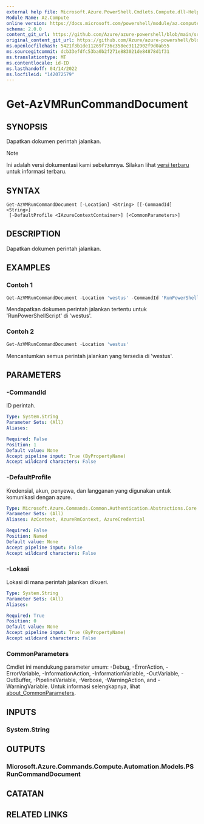 ```yaml
---
external help file: Microsoft.Azure.PowerShell.Cmdlets.Compute.dll-Help.xml
Module Name: Az.Compute
online version: https://docs.microsoft.com/powershell/module/az.compute/get-azvmruncommanddocument
schema: 2.0.0
content_git_url: https://github.com/Azure/azure-powershell/blob/main/src/Compute/Compute/help/Get-AzVMRunCommandDocument.md
original_content_git_url: https://github.com/Azure/azure-powershell/blob/main/src/Compute/Compute/help/Get-AzVMRunCommandDocument.md
ms.openlocfilehash: 5421f3b1de11269f736c358ec3112902f9d0ab55
ms.sourcegitcommit: dcb33efdfc53ba0b2f271e883021de84878d1f31
ms.translationtype: MT
ms.contentlocale: id-ID
ms.lasthandoff: 04/14/2022
ms.locfileid: "142072579"
---
```

# Get-AzVMRunCommandDocument

## SYNOPSIS
Dapatkan dokumen perintah jalankan.

> [!NOTE]
>Ini adalah versi dokumentasi kami sebelumnya. Silakan lihat [versi terbaru](/powershell/module/az.compute/get-azvmruncommanddocument) untuk informasi terbaru.

## SYNTAX

```
Get-AzVMRunCommandDocument [-Location] <String> [[-CommandId] <String>]
 [-DefaultProfile <IAzureContextContainer>] [<CommonParameters>]
```

## DESCRIPTION
Dapatkan dokumen perintah jalankan.

## EXAMPLES

### Contoh 1
```powershell
Get-AzVMRunCommandDocument -Location 'westus' -CommandId 'RunPowerShellScript'
```

Mendapatkan dokumen perintah jalankan tertentu untuk 'RunPowerShellScript' di 'westus'.

### Contoh 2
```powershell
Get-AzVMRunCommandDocument -Location 'westus'
```

Mencantumkan semua perintah jalankan yang tersedia di 'westus'.

## PARAMETERS

### -CommandId
ID perintah.

```yaml
Type: System.String
Parameter Sets: (All)
Aliases:

Required: False
Position: 1
Default value: None
Accept pipeline input: True (ByPropertyName)
Accept wildcard characters: False
```

### -DefaultProfile
Kredensial, akun, penyewa, dan langganan yang digunakan untuk komunikasi dengan azure.

```yaml
Type: Microsoft.Azure.Commands.Common.Authentication.Abstractions.Core.IAzureContextContainer
Parameter Sets: (All)
Aliases: AzContext, AzureRmContext, AzureCredential

Required: False
Position: Named
Default value: None
Accept pipeline input: False
Accept wildcard characters: False
```

### -Lokasi
Lokasi di mana perintah jalankan dikueri.

```yaml
Type: System.String
Parameter Sets: (All)
Aliases:

Required: True
Position: 0
Default value: None
Accept pipeline input: True (ByPropertyName)
Accept wildcard characters: False
```

### CommonParameters
Cmdlet ini mendukung parameter umum: -Debug, -ErrorAction, -ErrorVariable, -InformationAction, -InformationVariable, -OutVariable, -OutBuffer, -PipelineVariable, -Verbose, -WarningAction, and -WarningVariable. Untuk informasi selengkapnya, lihat [about_CommonParameters](http://go.microsoft.com/fwlink/?LinkID=113216).

## INPUTS

### System.String

## OUTPUTS

### Microsoft.Azure.Commands.Compute.Automation.Models.PSRunCommandDocument

## CATATAN

## RELATED LINKS
